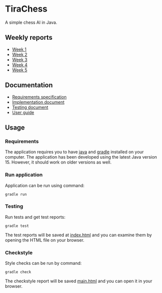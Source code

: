 # TiraChess

A simple chess AI in Java. 

## Weekly reports

- [Week 1](./documentation/weekly-reports/week-1.md)
- [Week 2](./documentation/weekly-reports/week-2.md)
- [Week 3](./documentation/weekly-reports/week-3.md)
- [Week 4](./documentation/weekly-reports/week-4.md)
- [Week 5](./documentation/weekly-reports/week-5.md)

## Documentation

- [Requirements specification](./documentation/requirements-specification.md)
- [Implementation document](./documentation/implementation-document.md)
- [Testing document](./documentation/testing-document.md)
- [User guide](./documentation/user-guide.md)

## Usage

### Requirements

The application requires you to have [java](https://docs.oracle.com/en/java/javase/15/install/overview-jdk-installation.html) and [gradle](https://gradle.org/install/) installed on your computer. The application has been developed using the latest Java version 15. However, it should work on older versions as well.  

### Run application

Application can be run using command:
```
gradle run
```

### Testing

Run tests and get test reports:
```
gradle test
```
The test reports will be saved at [index.html](./app/build/reports/jacoco/test/html/index.html) and you can examine them by opening the HTML file on your browser. 

### Checkstyle

Style checks can be run by command:
```
gradle check
```
The checkstyle report will be saved [main.html](./app/build/reports/checkstyle/main.html) and you can open it in your browser.


